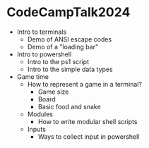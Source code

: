 # CodeCampTalk2024

- Intro to terminals
  - Demo of ANSI escape codes
  - Demo of a "loading bar"
- Intro to powershell
  - Intro to the ps1 script
  - Intro to the simple data types
- Game time
  - How to represent a game in a terminal?
    - Game size
    - Board
    - Basic food and snake
  - Modules
    - How to write modular shell scripts
  - Inputs
    - Ways to collect input in powershell